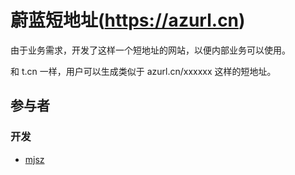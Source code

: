 # 蔚蓝短地址(https://azurl.cn)

由于业务需求，开发了这样一个短地址的网站，以便内部业务可以使用。

和 t.cn 一样，用户可以生成类似于 azurl.cn/xxxxxx 这样的短地址。

## 参与者

### 开发

- [mjsz](https://blog.azpro.cn/)
